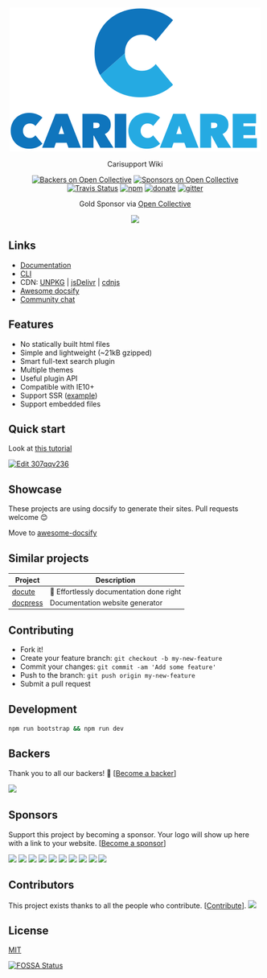 <p align="center">
  <a href="https://docsify.js.org">
    <img alt="docsify" src="./docs/_media/icon.svg">
  </a>
</p>

<p align="center">
  Carisupport Wiki
</p>

<p align="center">
  <a href="#backers"><img alt="Backers on Open Collective" src="https://opencollective.com/docsify/backers/badge.svg?style=flat-square"></a>
  <a href="#sponsors"><img alt="Sponsors on Open Collective" src="https://opencollective.com/docsify/sponsors/badge.svg?style=flat-square"></a>
  <a href="https://travis-ci.org/docsifyjs/docsify"><img alt="Travis Status" src="https://img.shields.io/travis/docsifyjs/docsify/master.svg?style=flat-square"></a>
  <a href="https://www.npmjs.com/package/docsify"><img alt="npm" src="https://img.shields.io/npm/v/docsify.svg?style=flat-square"></a>
  <a href="https://github.com/QingWei-Li/donate"><img alt="donate" src="https://img.shields.io/badge/%24-donate-ff69b4.svg?style=flat-square"></a>
  <a href="https://gitter.im/docsifyjs/Lobby?utm_source=share-link&utm_medium=link&utm_campaign=share-link"><img alt="gitter" src="https://img.shields.io/gitter/room/docsifyjs/docsify.svg?style=flat-square"></a>
</p>

<p align="center">Gold Sponsor via <a href="https://opencollective.com/docsify">Open Collective</a></p>

<p align="center">
  <a href="https://opencollective.com/docsify/order/3254">
    <img src="https://opencollective.com/docsify/tiers/gold-sponsor.svg?avatarHeight=36">
  </a>
</p>

## Links

- [Documentation](https://docsify.js.org)
- [CLI](https://github.com/docsifyjs/docsify-cli)
- CDN: [UNPKG](https://unpkg.com/docsify/) | [jsDelivr](https://cdn.jsdelivr.net/npm/docsify/) | [cdnjs](https://cdnjs.com/libraries/docsify)
- [Awesome docsify](https://github.com/docsifyjs/awesome-docsify)
- [Community chat](https://gitter.im/docsifyjs/Lobby)

## Features

- No statically built html files
- Simple and lightweight (~21kB gzipped)
- Smart full-text search plugin
- Multiple themes
- Useful plugin API
- Compatible with IE10+
- Support SSR ([example](https://github.com/docsifyjs/docsify-ssr-demo))
- Support embedded files

## Quick start

Look at [this tutorial](https://docsify.js.org/#/quickstart)

[![Edit 307qqv236](https://codesandbox.io/static/img/play-codesandbox.svg)](https://codesandbox.io/s/307qqv236)

## Showcase

These projects are using docsify to generate their sites. Pull requests welcome :blush:

Move to [awesome-docsify](https://github.com/docsifyjs/awesome-docsify)

## Similar projects

| Project                                          | Description                              |
| ------------------------------------------------ | ---------------------------------------- |
| [docute](https://github.com/egoist/docute)       | 📜 Effortlessly documentation done right |
| [docpress](https://github.com/docpress/docpress) | Documentation website generator          |

## Contributing

- Fork it!
- Create your feature branch: `git checkout -b my-new-feature`
- Commit your changes: `git commit -am 'Add some feature'`
- Push to the branch: `git push origin my-new-feature`
- Submit a pull request

## Development

```bash
npm run bootstrap && npm run dev
```

## Backers

Thank you to all our backers! 🙏 [[Become a backer](https://opencollective.com/docsify#backers)]

<a href="https://opencollective.com/docsify#backers" target="_blank"><img src="https://opencollective.com/docsify/backers.svg?width=890"></a>

## Sponsors

Support this project by becoming a sponsor. Your logo will show up here with a link to your website. [[Become a sponsor](https://opencollective.com/docsify#silver-sponsors)]

<a href="https://opencollective.com/docsify/silver-sponsors/0/website" target="_blank"><img src="https://opencollective.com/docsify/silver-sponsors/0/avatar.svg"></a>
<a href="https://opencollective.com/docsify/silver-sponsors/1/website" target="_blank"><img src="https://opencollective.com/docsify/silver-sponsors/1/avatar.svg"></a>
<a href="https://opencollective.com/docsify/silver-sponsors/2/website" target="_blank"><img src="https://opencollective.com/docsify/silver-sponsors/2/avatar.svg"></a>
<a href="https://opencollective.com/docsify/silver-sponsors/3/website" target="_blank"><img src="https://opencollective.com/docsify/silver-sponsors/3/avatar.svg"></a>
<a href="https://opencollective.com/docsify/silver-sponsors/4/website" target="_blank"><img src="https://opencollective.com/docsify/silver-sponsors/4/avatar.svg"></a>
<a href="https://opencollective.com/docsify/silver-sponsors/5/website" target="_blank"><img src="https://opencollective.com/docsify/silver-sponsors/5/avatar.svg"></a>
<a href="https://opencollective.com/docsify/silver-sponsors/6/website" target="_blank"><img src="https://opencollective.com/docsify/silver-sponsors/6/avatar.svg"></a>
<a href="https://opencollective.com/docsify/silver-sponsors/7/website" target="_blank"><img src="https://opencollective.com/docsify/silver-sponsors/7/avatar.svg"></a>
<a href="https://opencollective.com/docsify/silver-sponsors/8/website" target="_blank"><img src="https://opencollective.com/docsify/silver-sponsors/8/avatar.svg"></a>
<a href="https://opencollective.com/docsify/silver-sponsors/9/website" target="_blank"><img src="https://opencollective.com/docsify/silver-sponsors/9/avatar.svg"></a>

## Contributors

This project exists thanks to all the people who contribute. [[Contribute](CONTRIBUTING.md)].
<a href="https://github.com/docsifyjs/docsify/graphs/contributors"><img src="https://opencollective.com/docsify/contributors.svg?width=890" /></a>

## License

[MIT](LICENSE)

[![FOSSA Status](https://app.fossa.io/api/projects/git%2Bhttps%3A%2F%2Fgithub.com%2Fdocsifyjs%2Fdocsify.svg?type=large)](https://app.fossa.io/projects/git%2Bhttps%3A%2F%2Fgithub.com%2Fdocsifyjs%2Fdocsify?ref=badge_large)
